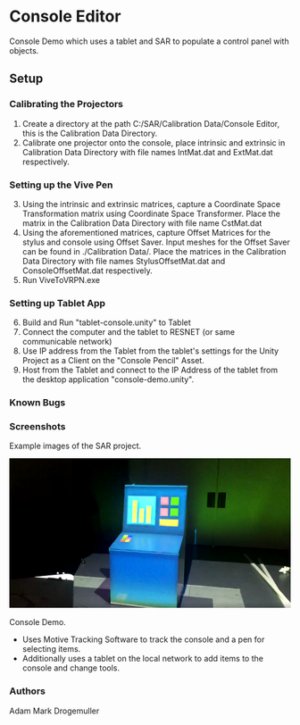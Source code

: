 # Console Editor
Console Demo which uses a tablet and SAR to populate a control panel with objects. 

## Setup

### Calibrating the Projectors
 1. Create a directory at the path C:/SAR/Calibration Data/Console Editor, this is the Calibration Data Directory.
 2. Calibrate one projector onto the console, place intrinsic and extrinsic in Calibration Data Directory with file names IntMat.dat and ExtMat.dat respectively.
 
### Setting up the Vive Pen
 3. Using the intrinsic and extrinsic matrices, capture a Coordinate Space Transformation matrix using Coordinate Space Transformer. Place the matrix in the Calibration Data Directory with file name CstMat.dat
 4. Using the aforementioned matrices, capture Offset Matrices for the stylus and console using Offset Saver. Input meshes for the Offset Saver can be found in ./Calibration Data/. Place the matrices in the Calibration Data Directory with file names StylusOffsetMat.dat and ConsoleOffsetMat.dat respectively.
 5. Run ViveToVRPN.exe

### Setting up Tablet App
 6. Build and Run "tablet-console.unity" to Tablet
 7. Connect the computer and the tablet to RESNET (or same communicable network)
 8. Use IP address from the Tablet from the tablet's settings for the Unity Project as a Client on the "Console Pencil" Asset.
 9. Host from the Tablet and connect to the IP Address of the tablet from the desktop application "console-demo.unity".

### Known Bugs

### Screenshots

Example images of the SAR project. 

![](Images/Console.png)

Console Demo.
- Uses Motive Tracking Software to track the console and a pen for selecting items.
- Additionally uses a tablet on the local network to add items to the console and change tools.

### Authors
Adam Mark Drogemuller
